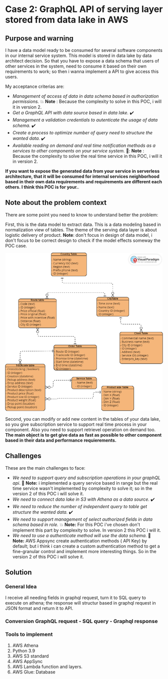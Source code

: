 # Case 2: GraphQL API of serving layer stored from data lake in AWS

## Purpose and warning

I have a data model ready to be consumed for several software components in our internal service system. This model is stored in data lake by data architect decision. So that you have to expose a data schema that users of other services in the system, need to consume it based on their own requirements to work; so then i wanna implement a API to give access this users.

My acceptance criterias are:

* _Management of access of data in data schema based in authorization permissions._ :boom: __Note__ : Because the complexity to solve in this POC, i will it in version 2.
* _Get a GraphQL API with data source based in data lake._ :heavy_check_mark:
* _Management a validation credentials to autenticate the usage of data schema._ :heavy_check_mark:
* _Create a process to optimize number of query need to structure the wanted data._ :heavy_check_mark:
* _Available reading on demand and real time notification methods as a services to other components on your service system._ 🤔: __Note__ : Because the complexity to solve the real time service in this POC, i will it in version 2.

__If you want to expose the generated data from your service in serverless architecture, that it will be consumed for internal services neighborhood based in their own data requirements and requirements are different each others. I think this POC is for your.__.

## Note about the problem context

There are some point you need to know to understand better the problem:

First, this is the data model to extract data. This is a data modeling based in normalization view of tables. The theme of the serving data layer is about logistic delivery of product. **Note**: don't focus in design of data model, i don't focus to be correct design to check if the model effects someway the POC case.

![Data model](https://github.com/CarlosChicata/data_world_portfolio/blob/master/Projects/POC/AWS_API_of_serving_layer_from_data_lake/code/image/POC%20serving%20layer%20-%20data%20model.png)

Second, you can modify or add new content in the tables of your data lake, so you give subscription service to support real time process in your component. Also you need to support retrievel operation on demand too. __The main object is to get give data as fast as possible to other component based in their data and performance requierements.__

## Challenges

These are the main challenges to face:

* _We need to support query and subscription operations in your graphQL api_. 🤔 __Note:__ i implemented a query service based in range but the real time service wasn't implemented by complexity to solve it; so in the version 2 of this POC i will solve it.
* _We need to connect data lake in S3 with Athena as a data source._ :heavy_check_mark:
* _We need to reduce the number of independent query to table get structure the wanted data._ :heavy_check_mark:
* _We need to  support management of select authorized fields in data schema based in role._ :boom: __Note:__ For this POC i've chosen don't implement this part by complexity to solve. In version 2 this POC i will it.
* _We need to use a authenticate method will use the data schema._ 🤔 __Note:__ AWS Appsync create authentication methods ( API Key) by default; but i think i can create a custom authentication method to get a fine-granular control and implement more interesting things. So in the version 2 of this POC i will solve it.

## Solution

### General Idea

I receive all needing fields in graphql request, turn it to SQL query to execute on athena; the response will structur based in graphql request in JSON format and return it to API.

### Conversion GraphQL request - SQL query - Graphql response

### Tools to implement

1. AWS Athena
2. Python 3.9
3. AWS S3 standard
4. AWS AppSync
5. AWS Lambda function and layers.
6. AWS Glue: Database

